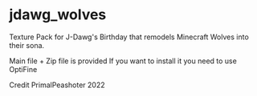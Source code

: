 # jdawg_wolves
Texture Pack for J-Dawg's Birthday that remodels Minecraft Wolves into their sona.

Main file + Zip file is provided
If you want to install it you need to use OptiFine

Credit PrimalPeashoter 2022
